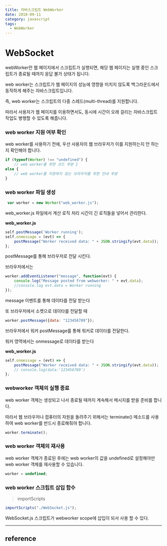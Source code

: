 ```yaml
---
title: 자바스크립트 WebWorker
date: 2018-09-11
category: javascript
tags:
  - WebWorker
---
```


# WebSocket

webWorker란 웹 페이지에서 스크립트가 실행되면, 해당 웹 페이지는 실행 중인 스크립트가 종료될 때까지 응답 불가 상태가 됩니다.

web worker는 스크립트가 웹 페이지의 성능에 영향을 미치지 않도록 백그라운드에서 동작하게 해주는 자바스크립트입니다.

즉, web worker는 스크립트의 다중 스레드(multi-thread)를 지원합니다.

따라서 사용자가 웹 페이지를 이용하면서도, 동시에 시간이 오래 걸리는 자바스크립트 작업도 병행할 수 있도록 해줍니다.


### web worker 지원 여부 확인
web worker를 사용하기 전에, 우선 사용자의 웹 브라우저가 이를 지원하는지 안 하는지 확인해야 합니다.
```javascript
if (typeof(Worker) !== "undefined") {
    // web worker를 위한 코드 부분 }
else {
    // web worker를 지원하지 않는 브라우저를 위한 안내 부분
}
```

### web worker 파일 생성

```javascript
 var worker = new Worker("web_worker.js");
```

web_worker.js 파일에서 계산 로직 처리 시간이 긴 로직들을 넣어서 관리한다.

__web_worker.js__

```javascript
self.postMessage('Worker running');
self.onmessage = (evt) => {
    postMessage("Worker received data: " + JSON.stringify(evt.data));
};

```

postMessage를 통해 브라우저로 전달 시킨다.

브라우저에서는
```javascript
worker.addEventListener("message", function(evt) {
    console.log("Message posted from webworker: " + evt.data);
    //console.log evt.data = Worker running
});
```
message 이벤트를 통해 데이타를 전달 받는다

또 브라우저에서 소켓으로 데이타를 전달할 때
```javascript
worker.postMessage({data: "123456789"});
```
브라우저에서 워커 postMessage를 통해 워커로 데이타를 전달한다.

워커 영역에서는 onmessage로 데이타를 받는다

__web_worker.js__

```javascript
self.onmessage = (evt) => {
    postMessage("Worker received data: " + JSON.stringify(evt.data));
    // console.log(data:'123456789')
};

```

### webworker 객체의 실행 종료

web worker 객체는 생성되고 나서 종료될 때까지 계속해서 메시지를 받을 준비를 합니다.

따라서 웹 브라우저나 컴퓨터의 자원을 돌려주기 위해서는 terminate() 메소드를 사용하여 web worker를 반드시 종료해줘야 합니다.
```javascript
worker.terminate();
```
### web worker 객체의 재사용
web worker 객체가 종료된 후에는 web worker의 값을 undefined로 설정해야만 web worker 객체를 재사용할 수 있습니다.
```javascript
worker = undefined;
```
### web worker 스크립트 삽입 함수
> importScripts
```javascript
importScripts("./WebSocket.js");
```
WebSocket.js 스크립트가 webworker scope에 삽입이 되서 사용 할 수 있다.

---

## reference

